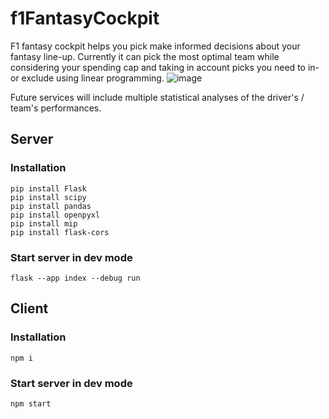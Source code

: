 # f1FantasyCockpit
F1 fantasy cockpit helps you pick make informed decisions about your fantasy line-up.
Currently it can pick the most optimal team while considering your spending cap and taking in account picks you need to in- or exclude using linear programming.
![image](https://github.com/SimonBortnik/f1FantasyCockpit/assets/51322154/74a4d665-e815-4358-958e-65386ecc775e)


Future services will include multiple statistical analyses of the driver's / team's performances.
## Server
### Installation
```
pip install Flask
pip install scipy
pip install pandas
pip install openpyxl
pip install mip
pip install flask-cors
``` 
### Start server in dev mode
```
flask --app index --debug run
```

## Client
### Installation
```
npm i
```
### Start server in dev mode
```
npm start
```
